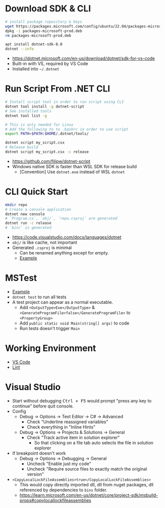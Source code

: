 # Download SDK & CLI

```bash
# install package repository & keys
wget https://packages.microsoft.com/config/ubuntu/22.04/packages-microsoft-prod.deb
dpkg -i packages-microsoft-prod.deb
rm packages-microsoft-prod.deb

apt install dotnet-sdk-8.0
dotnet --info
```

- <https://dotnet.microsoft.com/en-us/download/dotnet/sdk-for-vs-code>
- Built-in with VS, required by VS Code
- Installed into `~/.dotnet`


# Run Script From .NET CLI

```bash
# Install script tool in order to run script using CLI
dotnet tool install -g dotnet-script
# See installed tools
dotnet tool list -g

# This is only needed for Linux
# Add the following to to .bashrc in order to use script
export PATH=$PATH:$HOME/.dotnet/tools/

dotnet script my_script.csx
# Release build
dotnet script my_script.csx -c release
```

- <https://github.com/filipw/dotnet-script>
- Windows native SDK is faster than WSL SDK for release build
    - [Convention] Use `dotnet.exe` instead of WSL `dotnet`

# CLI Quick Start

```bash
mkdir repo
# Create a console application
dotnet new console
# `Program.cs`, `obj/`, `repo.csproj` are generated
dotnet run -c release
# `bin/` is generated
```


- <https://code.visualstudio.com/docs/languages/dotnet>
- `obj/` is like cache, not important
- Generated `.csproj` is minimal
    - Can be renamed anything except for empty.
    - [Example](<csproj>)

# MSTest

- [Example](<test_csproj>)
- `dotnet test` to run all tests
- A test project can appear as a normal executable.
    - Add `<OutputType>Exe</OutputType>` & `<GenerateProgramFile>false</GenerateProgramFile>` to `<PropertyGroup>`
    - Add `public static void Main(string[] args)` to code
    - Run tests doesn't trigger `Main`


# Working Environment

- [VS Code](</VS Code/C%23.md>)
- [Lint](</Lint/C%23.md>)


# Visual Studio

- Start without debugging <kbd>Ctrl + F5</kbd> would prompt "press any key to continue" before quit console.
- Config
    - Debug -> Options -> Text Editor -> C# -> Advanced
        - Check "Underline reassigned variables"
        - Check everything in "Inline Hints"
    - Debug -> Options -> Projects & Solutions -> General
        - Check "Track active item in solution explorer"
            - So that clicking on a file tab auto selects the file in solution explorer
- If breakpoint doesn't work
    - Debug -> Options -> Debugging -> General
        - Uncheck "Enable just my code"
        - Uncheck "Require source files to exactly match the original version"
- `<CopyLocalLockFileAssemblies>true</CopyLocalLockFileAssemblies>`
    - This would copy directly imported dll, dll from nuget packages, dll referenced by dependencies to `bins` folder.
    - <https://learn.microsoft.com/en-us/dotnet/core/project-sdk/msbuild-props#copylocallockfileassemblies>
